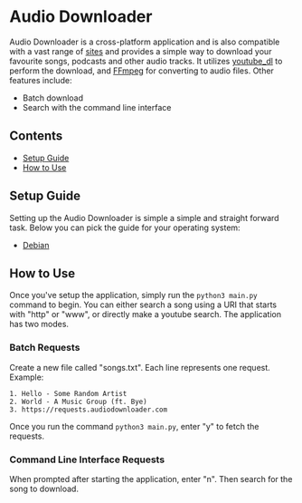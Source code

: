 # Audio Downloader

Audio Downloader is a cross-platform application and is also compatible with a vast range of [sites](http://online.verypdf.com/app/youtube-downloader/supported-video-sites.php) and provides a simple way to download your favourite songs, podcasts and other audio tracks. It utilizes [youtube_dl](https://github.com/ytdl-org/youtube-dl/tree/2021.12.17) to perform the download, and [FFmpeg](https://ffmpeg.org/) for converting to audio files. Other features include:
- Batch download
- Search with the command line interface

## Contents
- [Setup Guide](#how-to-use)
- [How to Use](#how-to-use)

## Setup Guide
Setting up the Audio Downloader is simple a simple and straight forward task. Below you can pick the guide for your operating system:
- [Debian](./docs/debian)

## How to Use
Once you've setup the application, simply run the `python3 main.py` command to begin. You can either search a song using a URI that starts with "http" or "www", or directly make a youtube search. The application has two modes.

### Batch Requests
Create a new file called "songs.txt". Each line represents one request. Example:
```
1. Hello - Some Random Artist
2. World - A Music Group (ft. Bye)
3. https://requests.audiodownloader.com
```
Once you run the command `python3 main.py`, enter "y" to fetch the requests.

### Command Line Interface Requests
When prompted after starting the application, enter "n". Then search for the song to download.